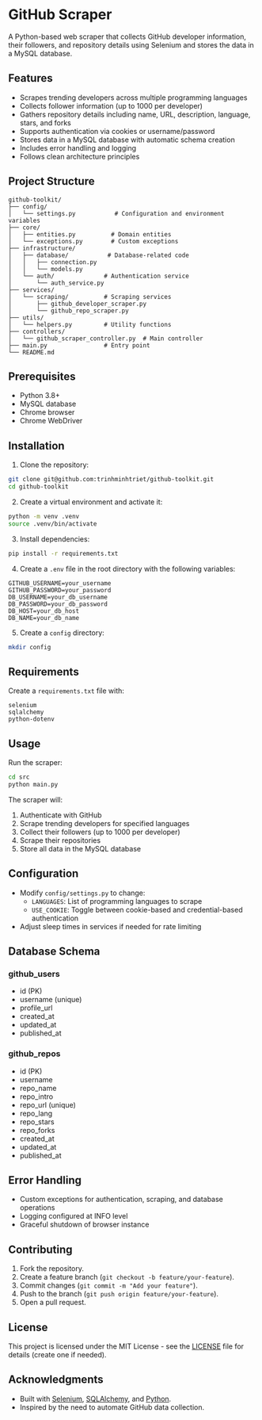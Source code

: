 # GitHub Scraper

A Python-based web scraper that collects GitHub developer information, their followers, and repository details using Selenium and stores the data in a MySQL database.

## Features

- Scrapes trending developers across multiple programming languages
- Collects follower information (up to 1000 per developer)
- Gathers repository details including name, URL, description, language, stars, and forks
- Supports authentication via cookies or username/password
- Stores data in a MySQL database with automatic schema creation
- Includes error handling and logging
- Follows clean architecture principles

## Project Structure

```
github-toolkit/
├── config/
│   └── settings.py           # Configuration and environment variables
├── core/
│   ├── entities.py          # Domain entities
│   └── exceptions.py        # Custom exceptions
├── infrastructure/
│   ├── database/           # Database-related code
│   │   ├── connection.py
│   │   └── models.py
│   └── auth/              # Authentication service
│       └── auth_service.py
├── services/
│   └── scraping/          # Scraping services
│       ├── github_developer_scraper.py
│       └── github_repo_scraper.py
├── utils/
│   └── helpers.py         # Utility functions
├── controllers/
│   └── github_scraper_controller.py  # Main controller
├── main.py                # Entry point
└── README.md
```

## Prerequisites

- Python 3.8+
- MySQL database
- Chrome browser
- Chrome WebDriver

## Installation

1. Clone the repository:
```bash
git clone git@github.com:trinhminhtriet/github-toolkit.git
cd github-toolkit
```

2. Create a virtual environment and activate it:
```bash
python -m venv .venv
source .venv/bin/activate
```

3. Install dependencies:
```bash
pip install -r requirements.txt
```

4. Create a `.env` file in the root directory with the following variables:
```
GITHUB_USERNAME=your_username
GITHUB_PASSWORD=your_password
DB_USERNAME=your_db_username
DB_PASSWORD=your_db_password
DB_HOST=your_db_host
DB_NAME=your_db_name
```

5. Create a `config` directory:
```bash
mkdir config
```

## Requirements

Create a `requirements.txt` file with:
```
selenium
sqlalchemy
python-dotenv
```

## Usage

Run the scraper:
```bash
cd src
python main.py
```

The scraper will:
1. Authenticate with GitHub
2. Scrape trending developers for specified languages
3. Collect their followers (up to 1000 per developer)
4. Scrape their repositories
5. Store all data in the MySQL database

## Configuration

- Modify `config/settings.py` to change:
  - `LANGUAGES`: List of programming languages to scrape
  - `USE_COOKIE`: Toggle between cookie-based and credential-based authentication
- Adjust sleep times in services if needed for rate limiting

## Database Schema

### github_users
- id (PK)
- username (unique)
- profile_url
- created_at
- updated_at
- published_at

### github_repos
- id (PK)
- username
- repo_name
- repo_intro
- repo_url (unique)
- repo_lang
- repo_stars
- repo_forks
- created_at
- updated_at
- published_at

## Error Handling

- Custom exceptions for authentication, scraping, and database operations
- Logging configured at INFO level
- Graceful shutdown of browser instance

## Contributing

1. Fork the repository.
2. Create a feature branch (`git checkout -b feature/your-feature`).
3. Commit changes (`git commit -m "Add your feature"`).
4. Push to the branch (`git push origin feature/your-feature`).
5. Open a pull request.

## License

This project is licensed under the MIT License - see the [LICENSE](LICENSE) file for details (create one if needed).

## Acknowledgments

- Built with [Selenium](https://www.selenium.dev/), [SQLAlchemy](https://www.sqlalchemy.org/), and [Python](https://www.python.org/).
- Inspired by the need to automate GitHub data collection.